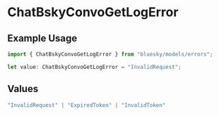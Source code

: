 # ChatBskyConvoGetLogError

## Example Usage

```typescript
import { ChatBskyConvoGetLogError } from "bluesky/models/errors";

let value: ChatBskyConvoGetLogError = "InvalidRequest";
```

## Values

```typescript
"InvalidRequest" | "ExpiredToken" | "InvalidToken"
```